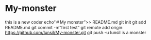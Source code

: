 # My-monster
this is a new coder
echo“＃My monster”>> README.md 
git init 
git add README.md 
git commit -m“first test” 
git remote add origin https://github.com/lunsil/My-monster.git
 git push -u lunsil is a monster
